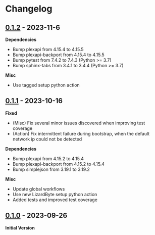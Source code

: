 # Changelog

## [0.1.2] - 2023-11-6
**Dependencies**
- Bump plexapi from 4.15.4 to 4.15.5
- Bump plexapi-backport from 4.15.4 to 4.15.5
- Bump pytest from 7.4.2 to 7.4.3 (Python >= 3.7)
- Bump sphinx-tabs from 3.4.1 to 3.4.4 (Python >= 3.7)

**Misc**
- Use tagged setup python action

## [0.1.1] - 2023-10-16
**Fixed**
- (Misc) Fix several minor issues discovered when improving test coverage
- (Action) Fix intermittent failure during bootstrap, when the default network ip could not be detected

**Dependencies**
- Bump plexapi from 4.15.2 to 4.15.4
- Bump plexapi-backport from 4.15.2 to 4.15.4
- Bump simplejson from 3.19.1 to 3.19.2

**Misc**
- Update global workflows
- Use new LizardByte setup python action
- Added tests and improved test coverage

## [0.1.0] - 2023-09-26
**Initial Version**

[0.1.0]: https://github.com/lizardbyte/plexhints/releases/tag/v0.1.0
[0.1.1]: https://github.com/lizardbyte/plexhints/releases/tag/v0.1.1
[0.1.2]: https://github.com/lizardbyte/plexhints/releases/tag/v0.1.2

